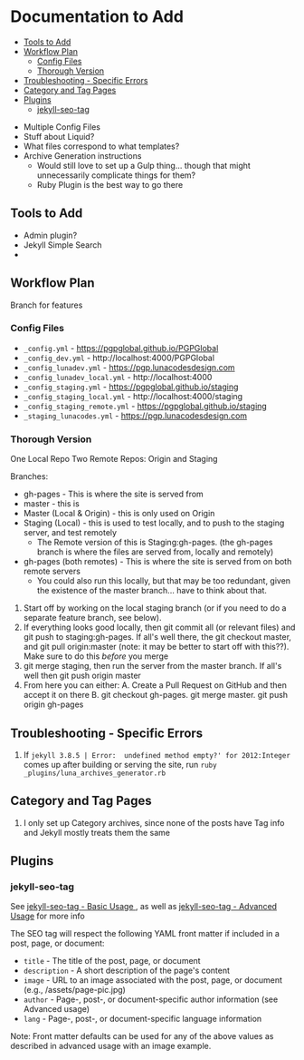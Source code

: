 # Documentation to Add

<!-- MarkdownTOC -->

* [Tools to Add](#tools-to-add)
* [Workflow Plan](#workflow-plan)
  * [Config Files](#config-files)
  * [Thorough Version](#thorough-version)
* [Troubleshooting - Specific Errors](#troubleshooting---specific-errors)
* [Category and Tag Pages](#category-and-tag-pages)
* [Plugins](#plugins)
  * [jekyll-seo-tag](#jekyll-seo-tag)

<!-- /MarkdownTOC -->

* Multiple Config Files
* Stuff about Liquid?
* What files correspond to what templates?
* Archive Generation instructions
  * Would still love to set up a Gulp thing... though that might unnecessarily complicate things for them?
  * Ruby Plugin is the best way to go there

<a id="tools-to-add"></a>
## Tools to Add

* Admin plugin?
* Jekyll Simple Search
*

<a id="workflow-plan"></a>
## Workflow Plan

Branch for features

<a id="config-files"></a>
### Config Files

* `_config.yml` - https://pgpglobal.github.io/PGPGlobal
* `_config_dev.yml` - http://localhost:4000/PGPGlobal
* `_config_lunadev.yml` - https://pgp.lunacodesdesign.com
* `_config_lunadev_local.yml` - http://localhost:4000
* `_config_staging.yml` - https://pgpglobal.github.io/staging
* `_config_staging_local.yml` - http://localhost:4000/staging
* `_config_staging_remote.yml` - https://pgpglobal.github.io/staging
* `_staging_lunacodes.yml` - https://pgp.lunacodesdesign.com

<a id="thorough-version"></a>
### Thorough Version

One Local Repo
Two Remote Repos: Origin and Staging

Branches:

* gh-pages - This is where the site is served from
* master - this is
* Master (Local & Origin) - this is only used on Origin
* Staging (Local) - this is used to test locally, and to push to the staging server, and test remotely
  * The Remote version of this is Staging:gh-pages. (the gh-pages branch is where the files are served from, locally and remotely)
* gh-pages (both remotes) - This is where the site is served from on both remote servers
  * You could also run this locally, but that may be too redundant, given the existence of the master branch... have to think about that.

1. Start off by working on the local staging branch (or if you need to do a separate feature branch, see below).
2. If everything looks good locally, then git commit all (or relevant files) and git push to staging:gh-pages. If all's well there, the git checkout master, and git pull origin:master (note: it may be better to start off with this??). Make sure to do this *before* you merge
3. git merge staging, then run the server from the master branch. If all's well then git push origin master
4. From here you can either:
  A. Create a Pull Request on GitHub and then accept it on there
  B. git checkout gh-pages. git merge master. git push origin gh-pages

<a id="troubleshooting---specific-errors"></a>
## Troubleshooting - Specific Errors

1. If `jekyll 3.8.5 | Error:  undefined method empty?' for 2012:Integer` comes up after building or serving the site, run `ruby _plugins/luna_archives_generator.rb`


<a id="category-and-tag-pages"></a>
## Category and Tag Pages

1. I only set up Category archives, since none of the posts have Tag info and Jekyll mostly treats them the same

<a id="plugins"></a>
## Plugins

<a id="jekyll-seo-tag"></a>
### jekyll-seo-tag

See [jekyll-seo-tag - Basic Usage ](https://github.com/jekyll/jekyll-seo-tag/blob/master/docs/usage.md), as well as [jekyll-seo-tag - Advanced Usage](https://github.com/jekyll/jekyll-seo-tag/blob/master/docs/advanced-usage.md) for more info

The SEO tag will respect the following YAML front matter if included in a post, page, or document:

* `title` - The title of the post, page, or document
* `description` - A short description of the page's content
* `image` - URL to an image associated with the post, page, or document (e.g., /assets/page-pic.jpg)
* `author` - Page-, post-, or document-specific author information (see Advanced usage)
* `lang` - Page-, post-, or document-specific language information

Note: Front matter defaults can be used for any of the above values as described in advanced usage with an image example.
